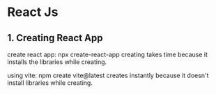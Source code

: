 # React Js

## 1. Creating React App
create react app: npx create-react-app
creating takes time because it installs the libraries while creating.

using vite: npm create vite@latest
creates instantly because it doesn't install libraries while creating.

